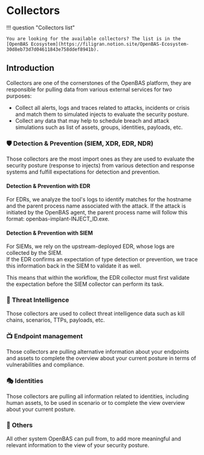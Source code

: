 # Collectors

!!! question "Collectors list"

    You are looking for the available collectors? The list is in the [OpenBAS Ecosystem](https://filigran.notion.site/OpenBAS-Ecosystem-30d8eb73d7d04611843e758ddef8941b).

## Introduction

Collectors are one of the cornerstones of the OpenBAS platform, they are responsible for pulling data from various
external services for two purposes:

- Collect all alerts, logs and traces related to attacks, incidents or crisis and match them to simulated injects to
  evaluate the security posture.
- Collect any data that may help to schedule breach and attack simulations such as list of assets, groups, identities,
  payloads, etc.

### 🛡️ Detection & Prevention (SIEM, XDR, EDR, NDR)

Those collectors are the most import ones as they are used to evaluate the security posture (response to injects) from
various detection and response systems and fulfill expectations for detection and prevention.

#### Detection & Prevention with EDR

For EDRs, we analyze the tool's logs to identify matches for the hostname and the parent process name associated with
the attack. If the attack is initiated by the OpenBAS agent, the parent process name will follow this format:
openbas-implant-INJECT_ID.exe.

#### Detection & Prevention with SIEM

For SIEMs, we rely on the upstream-deployed EDR, whose logs are collected by the SIEM.  
If the EDR confirms an expectation of type detection or prevention, we trace this information back in the SIEM to
validate it as well.

This means that within the workflow, the EDR collector must first validate the expectation before the SIEM collector can
perform its task.

### 🧬 Threat Intelligence

Those collectors are used to collect threat intelligence data such as kill chains, scenarios, TTPs, payloads, etc.

### 📺 Endpoint management

Those collectors are pulling alternative information about your endpoints and assets to complete the overview about your
current posture in terms of vulnerabilities and compliance.

### 🎭 Identities

Those collectors are pulling all information related to identities, including human assets, to be used in scenario or to
complete the view overview about your current posture.

### 🔭 Others

All other system OpenBAS can pull from, to add more meaningful and relevant information to the view of your security
posture.
